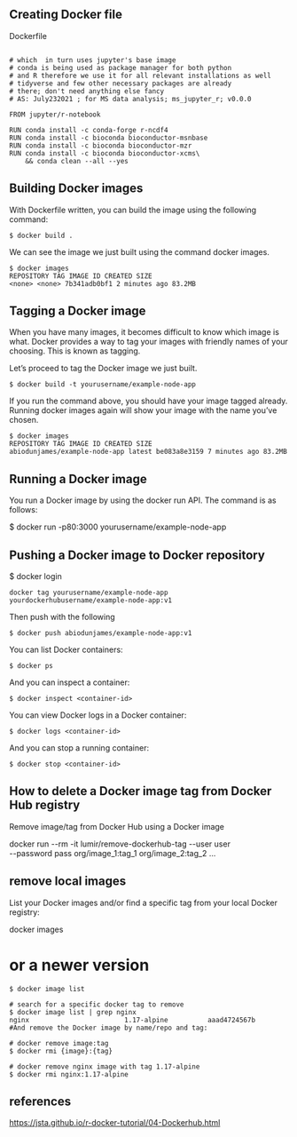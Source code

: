 
## Creating Docker file

Dockerfile
```

# which  in turn uses jupyter's base image
# conda is being used as package manager for both python
# and R therefore we use it for all relevant installations as well
# tidyverse and few other necessary packages are already
# there; don't need anything else fancy
# AS: July232021 ; for MS data analysis; ms_jupyter_r; v0.0.0

FROM jupyter/r-notebook

RUN conda install -c conda-forge r-ncdf4
RUN conda install -c bioconda bioconductor-msnbase
RUN conda install -c bioconda bioconductor-mzr
RUN conda install -c bioconda bioconductor-xcms\
    && conda clean --all --yes
```


## Building Docker images

With Dockerfile written, you can build the image using the following command:

`$ docker build .`

We can see the image we just built using the command docker images.

```
$ docker images
REPOSITORY TAG IMAGE ID CREATED SIZE
<none> <none> 7b341adb0bf1 2 minutes ago 83.2MB
```

## Tagging a Docker image

When you have many images, it becomes difficult to know which image is what. 
Docker provides a way to tag your images with friendly names of your choosing. 
This is known as tagging.

Let’s proceed to tag the Docker image we just built.

```
$ docker build -t yourusername/example-node-app

```
If you run the command above, you should have your image tagged already. 
Running docker images again will show your image with the name you’ve chosen.

```
$ docker images
REPOSITORY TAG IMAGE ID CREATED SIZE
abiodunjames/example-node-app latest be083a8e3159 7 minutes ago 83.2MB
```
## Running a Docker image

You run a Docker image by using the docker run API. The command is as follows:

$ docker run -p80:3000 yourusername/example-node-app

## Pushing a Docker image to Docker repository

$ docker login


`docker tag yourusername/example-node-app yourdockerhubusername/example-node-app:v1`

Then push with the following

`$ docker push abiodunjames/example-node-app:v1`



You can list Docker containers:

`$ docker ps`

And you can inspect a container:

`$ docker inspect <container-id>`

You can view Docker logs in a Docker container:

`$ docker logs <container-id>`

And you can stop a running container:

`$ docker stop <container-id>`



## How to delete a Docker image tag from Docker Hub registry


Remove image/tag from Docker Hub using a Docker image

docker run --rm -it lumir/remove-dockerhub-tag --user user \
 --password pass org/image_1:tag_1 org/image_2:tag_2 ...


 ## remove local images 

 List your Docker images and/or find a specific tag from your local Docker registry:

docker images

# or a newer version
```
$ docker image list

# search for a specific docker tag to remove
$ docker image list | grep nginx
nginx                        1.17-alpine          aaad4724567b
#And remove the Docker image by name/repo and tag:

# docker remove image:tag
$ docker rmi {image}:{tag}

# docker remove nginx image with tag 1.17-alpine
$ docker rmi nginx:1.17-alpine
```


## references
https://jsta.github.io/r-docker-tutorial/04-Dockerhub.html